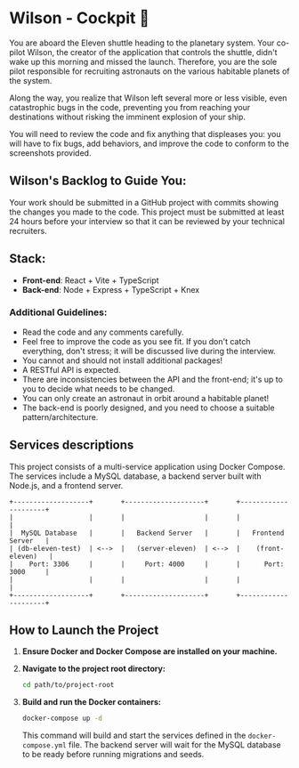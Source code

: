 # Wilson - Cockpit 🚀

You are aboard the Eleven shuttle heading to the planetary system. Your co-pilot Wilson, the creator of the application
that controls the shuttle, didn't wake up this morning and missed the launch.
Therefore, you are the sole pilot responsible for recruiting astronauts on the various habitable planets of the system.

Along the way, you realize that Wilson left several more or less visible, even catastrophic bugs in the code, preventing
you from reaching your destinations without risking the imminent explosion of your ship.

You will need to review the code and fix anything that displeases you: you will have to fix bugs, add behaviors, and
improve the code to conform to the screenshots provided.

## Wilson's Backlog to Guide You:

Your work should be submitted in a GitHub project with commits showing the changes you made to the code. This project
must be submitted at least 24 hours before your interview so that it can be reviewed by your technical recruiters.

## Stack:

- **Front-end**: React + Vite + TypeScript
- **Back-end**: Node + Express + TypeScript + Knex

### Additional Guidelines:

- Read the code and any comments carefully.
- Feel free to improve the code as you see fit. If you don't catch everything, don't stress; it will be discussed live
  during the interview.
- You cannot and should not install additional packages!
- A RESTful API is expected.
- There are inconsistencies between the API and the front-end; it's up to you to decide what needs to be changed.
- You can only create an astronaut in orbit around a habitable planet!
- The back-end is poorly designed, and you need to choose a suitable pattern/architecture.

## Services descriptions

This project consists of a multi-service application using Docker Compose.
The services include a MySQL database, a
backend server built with Node.js, and a frontend server.

```
+-------------------+       +--------------------+       +---------------------+
|                   |       |                    |       |                     |
|  MySQL Database   |       |   Backend Server   |       |   Frontend Server   |
| (db-eleven-test)  | <-->  |   (server-eleven)  | <-->  |    (front-eleven)   |
|    Port: 3306     |       |     Port: 4000     |       |      Port: 3000     |
|                   |       |                    |       |                     |
+-------------------+       +--------------------+       +---------------------+
```

## How to Launch the Project

1. **Ensure Docker and Docker Compose are installed on your machine.**

2. **Navigate to the project root directory:**

   ```sh
   cd path/to/project-root
   ```

3. **Build and run the Docker containers:**

   ```sh
   docker-compose up -d
   ```

   This command will build and start the services defined in the `docker-compose.yml` file. The backend server will wait
   for the MySQL database to be ready before running migrations and seeds.
